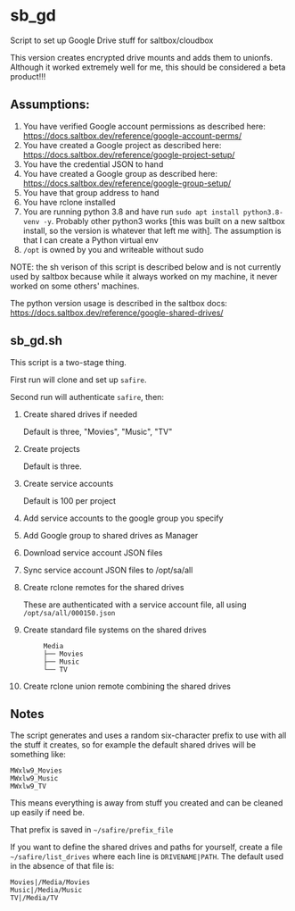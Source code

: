 # sb_gd
Script to set up Google Drive stuff for saltbox/cloudbox

This version creates encrypted drive mounts and adds them to unionfs.  Although it worked extremely well for me, this should be considered a beta product!!!

## Assumptions:
 1. You have verified Google account permissions as described here: https://docs.saltbox.dev/reference/google-account-perms/
 1. You have created a Google project as described here: https://docs.saltbox.dev/reference/google-project-setup/
 1. You have the credential JSON to hand
 1. You have created a Google group as described here: https://docs.saltbox.dev/reference/google-group-setup/
 1. You have that group address to hand
 1. You have rclone installed
 1. You are running python 3.8 and have run `sudo apt install python3.8-venv -y`.
    Probably other python3 works [this was built on a new saltbox install, so the version is whatever that left me with].  The assumption is that I can create a Python virtual env
 1. `/opt` is owned by you and writeable without sudo

NOTE: the sh verison of this script is described below and is not currently used by saltbox because while it always worked on my machine, it never worked on some others' machines.

The python version usage is described in the saltbox docs: https://docs.saltbox.dev/reference/google-shared-drives/

## sb_gd.sh

This script is a two-stage thing.

First run will clone and set up `safire`.

Second run will authenticate `safire`, then:

  1. Create shared drives if needed
  
     Default is three, "Movies", "Music", "TV"

  1. Create projects
  
     Default is three.
     
  1. Create service accounts

     Default is 100 per project
     
  1. Add service accounts to the google group you specify

  1. Add Google group to shared drives as Manager

  1. Download service account JSON files

  1. Sync service account JSON files to /opt/sa/all

  1. Create rclone remotes for the shared drives
  
     These are authenticated with a service account file, all using `/opt/sa/all/000150.json`

  1. Create standard file systems on the shared drives

     ```
          Media
          ├── Movies
          ├── Music
          └── TV
     ```

  1. Create rclone union remote combining the shared drives
  
## Notes

The script generates and uses a random six-character prefix to use with all the stuff it creates, so for example the default shared drives will be something like:
```
MWxlw9_Movies
MWxlw9_Music
MWxlw9_TV
```
This means everything is away from stuff you created and can be cleaned up easily if need be.

That prefix is saved in `~/safire/prefix_file`

If you want to define the shared drives and paths for yourself, create a file `~/safire/list_drives` where each line is `DRIVENAME|PATH`.  The default used in the absence of that file is:
```
Movies|/Media/Movies
Music|/Media/Music
TV|/Media/TV
```
